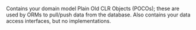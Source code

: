 Contains your domain model Plain Old CLR Objects (POCOs); these are used by ORMs to pull/push data from the database.
Also contains your data access interfaces, but no implementations.
